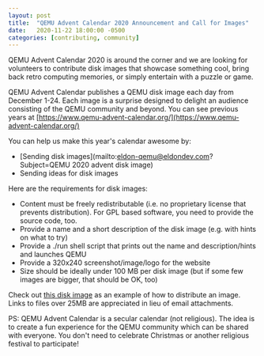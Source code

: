 ```yaml
---
layout: post
title:  "QEMU Advent Calendar 2020 Announcement and Call for Images"
date:   2020-11-22 18:00:00 -0500
categories: [contributing, community]
---
```

QEMU Advent Calendar 2020 is around the corner and we are looking for                                                                                                                                                                                                     volunteers to contribute disk images that showcase something cool, bring
back retro computing memories, or simply entertain with a puzzle or game.

QEMU Advent Calendar publishes a QEMU disk image each day from
December 1-24. Each image is a surprise designed to delight an audience
consisting of the QEMU community and beyond. You can see previous
years at [https://www.qemu-advent-calendar.org/](https://www.qemu-advent-calendar.org/)

You can help us make this year's calendar awesome by:
 * [Sending disk images](mailto:eldon-qemu@eldondev.com?Subject=QEMU 2020 advent disk image)
 * Sending ideas for disk images

Here are the requirements for disk images:
 * Content must be freely redistributable (i.e. no proprietary
   license that prevents distribution). For GPL based software,
   you need to provide the source code, too.
 * Provide a name and a short description of the disk image
   (e.g. with hints on what to try)
 * Provide a ./run shell script that prints out the name and
   description/hints and launches QEMU
 * Provide a 320x240 screenshot/image/logo for the website
 * Size should be ideally under 100 MB per disk image
   (but if some few images are bigger, that should be OK, too)

Check out [this disk
image](https://www.qemu-advent-calendar.org/2018/download/day24.tar.xz) as an
example of how to distribute an image. Links to files over 25MB are appreciated
in lieu of email attachments.

PS: QEMU Advent Calendar is a secular calendar (not
religious). The idea is to create a fun experience for the QEMU
community which can be shared with everyone. You don't need
to celebrate Christmas or another religious festival to participate!
